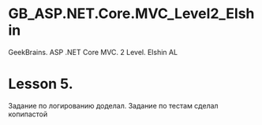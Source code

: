 # GB_ASP.NET.Core.MVC_Level2_Elshin
GeekBrains.  ASP .NET Core MVC. 2 Level. Elshin AL

# Lesson 5. 
Задание по логированию доделал. Задание по тестам сделал копипастой

